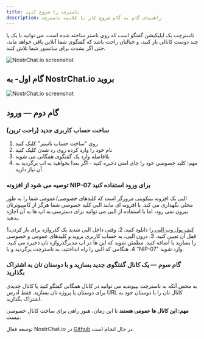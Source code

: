 ```yaml
---
title: ناسترچت را شروع کنید
description: راهنمای گام به گام شروع کار با کلاینت ناسترچت
---
```


ناسترچت
یک اپلیکیشن گفتگو است که روی ناستر ساخته شده است، می توانید با یک یا چند دوست کانالی باز کنید، و خیالتان راحت باشد که گفتگوی شما آنلاین باقی خواهد ماند، حتی اگر بشدت برای سانسور شما تلاش کنند.

![NostrChat.io screenshot](/images/nostrchat-signup.webp)

## گام اول- به NostrChat.io بروید

![NostrChat.io screenshot](/images/nostrchat-login.webp)

## گام دوم — ورود

### ساخت حساب کاربری جدید (راحت ترین)

1. روی "ساخت حساب ناستر" کلیک کنید
2. نام خود را وارد کرده روی رد شدن کلیک کنید
3. بلافاصله وارد یک گفتگوی همگانی می شوید
4. مهم: کلید خصوصی خود را جای امنی ذخیره کنید - اگر بعدا بخواهید به اپ برگردید به آن نیاز دارید.

### توصیه می شود از افزونه NIP-07 برای ورود استفاده کنید

البی یک افزونه بیتکوینی مرورگر است که کلیدهای خصوصی/عمومی شما را به طور محلی نگهداری می کند. با افزونه ای مانند البی کلید خصوصی شما هرگز از کامپیوترتان بیرون نمی رود، اما با استفاده از البی می توانید برای دسترسی به اپ ها به آن اجازه بدهید.

1.[کیف پول وب البی ](https://getalby.com/) را دانلود کنید. 2. وقتی داخل البی شدید یک گذرواژه برای باز کردن قفل آن تعیین کنید. 3. درون البی، به حساب کاربری بروید و کلیدهای عمومی و خصوصی را بسازید یا اضافه کنید. مطمئن شوید که این ها در اپ مدیرگذرواژه تان ذخیره می کنید. 4. هنگامی که البی را راه انداختید، به ناسترچت برگردید و با "NIP-07" وارد شوید.

### گام سوم — یک کانال گفتگوی جدید بسازید و با دوستان تان به اشتراک بگذارید 

به محض آنکه به ناسترچت بپیوندید می توانید در کانال همگانی گفتگو کنید یا کانال جدیدی برای دوستان یا پروژه تان بسازید. فقط آدرس URL کانال تان را با دوستان خود به اشتراک بگذارید.

**مهم: این کانال ها عمومی هستند** تا این زمان، هنوز راهی برای ساخت کانال خصوصی نیست.

توسعه فعال NostrChat.io در [Github](https://github.com/NostrChat/NostrChat) در حال انجام است.
